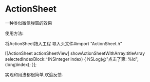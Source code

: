 # ActionSheet
一种类似微信弹窗的效果

使用方法:

将ActionSheet拖入工程
导入头文件#import "ActionSheet.h"


[[ActionSheet actionSheetView] showActionSheetWithArray:titleArray selectedIndexBlock:^(NSInteger index) {
NSLog(@"点击了第: %ld",(long)index);
}];

实现和用法都很简单,欢迎反馈.


